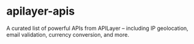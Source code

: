 # apilayer-apis
A curated list of powerful APIs from APILayer – including IP geolocation, email validation, currency conversion, and more.
